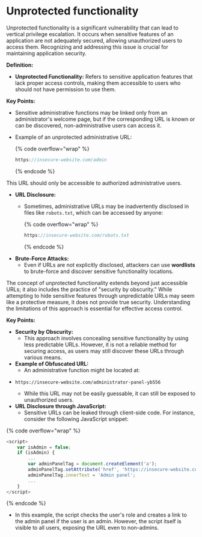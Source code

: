 # Unprotected functionality

Unprotected functionality is a significant vulnerability that can lead to vertical privilege escalation. It occurs when sensitive features of an application are not adequately secured, allowing unauthorized users to access them. Recognizing and addressing this issue is crucial for maintaining application security.

**Definition:**

* **Unprotected Functionality:** Refers to sensitive application features that lack proper access controls, making them accessible to users who should not have permission to use them.

**Key Points:**

* Sensitive administrative functions may be linked only from an administrator's welcome page, but if the corresponding URL is known or can be discovered, non-administrative users can access it.
*   Example of an unprotected administrative URL:

    {% code overflow="wrap" %}
    ```javascript
    https://insecure-website.com/admin
    ```
    {% endcode %}

This URL should only be accessible to authorized administrative users.

* **URL Disclosure:**
  *   Sometimes, administrative URLs may be inadvertently disclosed in files like `robots.txt`, which can be accessed by anyone:

      {% code overflow="wrap" %}
      ```javascript
      https://insecure-website.com/robots.txt
      ```
      {% endcode %}
* **Brute-Force Attacks:**
  * Even if URLs are not explicitly disclosed, attackers can use **wordlists** to brute-force and discover sensitive functionality locations.

The concept of unprotected functionality extends beyond just accessible URLs; it also includes the practice of "security by obscurity." While attempting to hide sensitive features through unpredictable URLs may seem like a protective measure, it does not provide true security. Understanding the limitations of this approach is essential for effective access control.

**Key Points:**

* **Security by Obscurity:**
  * This approach involves concealing sensitive functionality by using less predictable URLs. However, it is not a reliable method for securing access, as users may still discover these URLs through various means.
* **Example of Obfuscated URL:**
  * An administrative function might be located at:
* ```
  https://insecure-website.com/administrator-panel-yb556
  ```
  * While this URL may not be easily guessable, it can still be exposed to unauthorized users.
* **URL Disclosure through JavaScript:**
  * Sensitive URLs can be leaked through client-side code. For instance, consider the following JavaScript snippet:

{% code overflow="wrap" %}
```javascript
<script>
    var isAdmin = false;
    if (isAdmin) {
        ...
        var adminPanelTag = document.createElement('a');
        adminPanelTag.setAttribute('href', 'https://insecure-website.com/administrator-panel-yb556');
        adminPanelTag.innerText = 'Admin panel';
        ...
    }
</script>
```
{% endcode %}

* In this example, the script checks the user's role and creates a link to the admin panel if the user is an admin. However, the script itself is visible to all users, exposing the URL even to non-admins.
